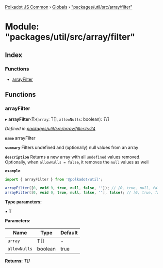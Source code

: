 [Polkadot JS Common](../README.md) › [Globals](../globals.md) › ["packages/util/src/array/filter"](_packages_util_src_array_filter_.md)

# Module: "packages/util/src/array/filter"

## Index

### Functions

* [arrayFilter](_packages_util_src_array_filter_.md#arrayfilter)

## Functions

###  arrayFilter

▸ **arrayFilter**‹**T**›(`array`: T[], `allowNulls`: boolean): *T[]*

*Defined in [packages/util/src/array/filter.ts:24](https://github.com/polkadot-js/common/blob/e5dd55e4/packages/util/src/array/filter.ts#L24)*

**`name`** arrayFilter

**`summary`** Filters undefined and (optionally) null values from an array

**`description`** 
Returns a new array with all `undefined` values removed. Optionally, when `allowNulls = false`, it removes the `null` values as well

**`example`** 
<BR>

```javascript
import { arrayFilter } from '@polkadot/util';

arrayFilter([0, void 0, true, null, false, '']); // [0, true, null, false, '']
arrayFilter([0, void 0, true, null, false, ''], false); // [0, true, false, '']
```

**Type parameters:**

▪ **T**

**Parameters:**

Name | Type | Default |
------ | ------ | ------ |
`array` | T[] | - |
`allowNulls` | boolean | true |

**Returns:** *T[]*
